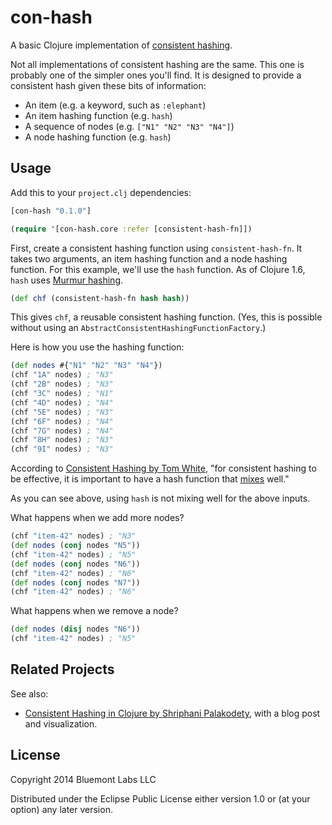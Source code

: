 # con-hash

A basic Clojure implementation of [consistent hashing][CH].

[CH]: http://en.wikipedia.org/wiki/Consistent_hashing

Not all implementations of consistent hashing are the same. This one
is probably one of the simpler ones you'll find. It is designed to
provide a consistent hash given these bits of information:

* An item (e.g. a keyword, such as `:elephant`)
* An item hashing function (e.g. `hash`)
* A sequence of nodes (e.g. `["N1" "N2" "N3" "N4"]`)
* A node hashing function (e.g. `hash`)

## Usage

Add this to your `project.clj` dependencies:

```clojure
[con-hash "0.1.0"]
```

```clj
(require '[con-hash.core :refer [consistent-hash-fn]])
```

First, create a consistent hashing function using `consistent-hash-fn`. It
takes two arguments, an item hashing function and a node hashing function. For
this example, we'll use the `hash` function. As of Clojure 1.6, `hash` uses
[Murmur hashing][MH].

[MH]: https://en.wikipedia.org/wiki/MurmurHash

```clj
(def chf (consistent-hash-fn hash hash))
```

This gives `chf`, a reusable consistent hashing function. (Yes, this is
possible without using an `AbstractConsistentHashingFunctionFactory`.)

Here is how you use the hashing function:

```clj
(def nodes #{"N1" "N2" "N3" "N4"})
(chf "1A" nodes) ; "N3"
(chf "2B" nodes) ; "N3"
(chf "3C" nodes) ; "N1"
(chf "4D" nodes) ; "N4"
(chf "5E" nodes) ; "N3"
(chf "6F" nodes) ; "N4"
(chf "7G" nodes) ; "N4"
(chf "8H" nodes) ; "N3"
(chf "9I" nodes) ; "N3"
```

According to [Consistent Hashing by Tom White][CHbTW], "for consistent hashing to
be effective, it is important to have a hash function that [mixes][mix] well."

[CHbTW]: https://weblogs.java.net/blog/tomwhite/archive/2007/11/consistent_hash.html

[mix]: http://problemsworthyofattack.blogspot.com/2007/10/mixing-with-md5.html

As you can see above, using `hash` is not mixing well for the above inputs.

What happens when we add more nodes?

```clj
(chf "item-42" nodes) ; "N3"
(def nodes (conj nodes "N5"))
(chf "item-42" nodes) ; "N5"
(def nodes (conj nodes "N6"))
(chf "item-42" nodes) ; "N6"
(def nodes (conj nodes "N7"))
(chf "item-42" nodes) ; "N6"
```

What happens when we remove a node?

```clj
(def nodes (disj nodes "N6"))
(chf "item-42" nodes) ; "N5"
```

## Related Projects

See also:

* [Consistent Hashing in Clojure by Shriphani Palakodety][CHiC], with a blog
  post and visualization.

[CHiC]: http://blog.shriphani.com/2014/05/01/consistent-hashing-in-clojure/

## License

Copyright 2014 Bluemont Labs LLC

Distributed under the Eclipse Public License either version 1.0 or (at
your option) any later version.

